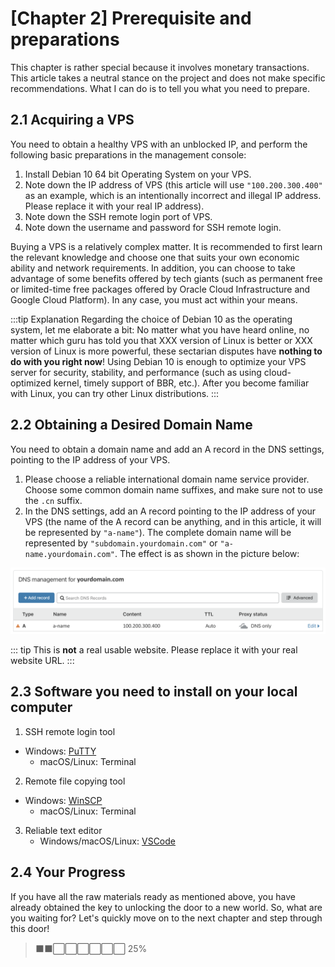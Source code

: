 # [Chapter 2] Prerequisite and preparations

This chapter is rather special because it involves monetary transactions. This
article takes a neutral stance on the project and does not make specific
recommendations. What I can do is to tell you what you need to prepare.

## 2.1 Acquiring a VPS

You need to obtain a healthy VPS with an unblocked IP, and perform the following
basic preparations in the management console:

1. Install Debian 10 64 bit Operating System on your VPS.
2. Note down the IP address of VPS (this article will use `"100.200.300.400"` as
   an example, which is an intentionally incorrect and illegal IP address.
   Please replace it with your real IP address).
3. Note down the SSH remote login port of VPS.
4. Note down the username and password for SSH remote login.

Buying a VPS is a relatively complex matter. It is recommended to first learn
the relevant knowledge and choose one that suits your own economic ability and
network requirements. In addition, you can choose to take advantage of some
benefits offered by tech giants (such as permanent free or limited-time free
packages offered by Oracle Cloud Infrastructure and Google Cloud Platform). In
any case, you must act within your means.

:::tip Explanation Regarding the choice of Debian 10 as the operating system,
let me elaborate a bit: No matter what you have heard online, no matter which
guru has told you that XXX version of Linux is better or XXX version of Linux is
more powerful, these sectarian disputes have **nothing to do with you right
now**! Using Debian 10 is enough to optimize your VPS server for security,
stability, and performance (such as using cloud-optimized kernel, timely support
of BBR, etc.). After you become familiar with Linux, you can try other Linux
distributions. :::

## 2.2 Obtaining a Desired Domain Name

You need to obtain a domain name and add an A record in the DNS settings,
pointing to the IP address of your VPS.

1. Please choose a reliable international domain name service provider. Choose
   some common domain name suffixes, and make sure not to use the `.cn` suffix.
2. In the DNS settings, add an A record pointing to the IP address of your VPS
   (the name of the A record can be anything, and in this article, it will be
   represented by `"a-name"`). The complete domain name will be represented by
   `"subdomain.yourdomain.com"` or `"a-name.yourdomain.com"`. The effect is as
   shown in the picture below:

![Add A Record](./ch02-img01-a-name.png)

::: tip This is **not** a real usable website. Please replace it with your real
website URL. :::

## 2.3 Software you need to install on your local computer

1. SSH remote login tool

- Windows:
  [PuTTY](https://www.chiark.greenend.org.uk/~sgtatham/putty/latest.html)
  - macOS/Linux: Terminal

2. Remote file copying tool

- Windows: [WinSCP](https://winscp.net/eng/index.php)
  - macOS/Linux: Terminal

3. Reliable text editor
   - Windows/macOS/Linux: [VSCode](https://code.visualstudio.com)

## 2.4 Your Progress

If you have all the raw materials ready as mentioned above, you have already
obtained the key to unlocking the door to a new world. So, what are you waiting
for? Let's quickly move on to the next chapter and step through this door!

> ⬛⬛⬜⬜⬜⬜⬜⬜ 25%
